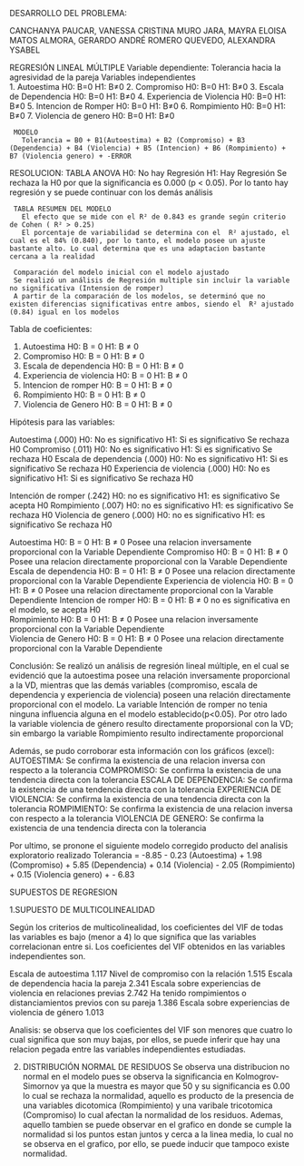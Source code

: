 DESARROLLO DEL PROBLEMA: 

CANCHANYA PAUCAR, VANESSA CRISTINA
MURO JARA, MAYRA ELOISA
MATOS ALMORA, GERARDO ANDRÉ
ROMERO QUEVEDO, ALEXANDRA YSABEL

REGRESIÓN LINEAL MÚLTIPLE
     Variable dependiente: Tolerancia hacia la agresividad de la pareja
     Variables independientes  
         1. Autoestima             		  H0: B=0       H1: B≠0
         2. Compromiso            	 	  H0: B=0       H1: B≠0
         3. Escala de Dependencia    	  H0: B=0       H1: B≠0
         4. Experiencia de Violencia  	  H0: B=0       H1: B≠0
         5. Intencion de Romper      	  H0: B=0       H1: B≠0
         6. Rompimiento              	  H0: B=0       H1: B≠0
         7. Violencia de genero     	  H0: B=0       H1: B≠0
 
     MODELO
       Tolerancia = B0 + B1(Autoestima) + B2 (Compromiso) + B3 (Dependencia) + B4 (Violencia) + B5 (Intencion) + B6 (Rompimiento) + B7 (Violencia genero) + -ERROR
   
   RESOLUCION:
     TABLA ANOVA 
       H0: No hay Regresión
       H1: Hay Regresión 
       Se rechaza la H0 por que la significancia es 0.000 (p < 0.05). Por lo tanto hay regresión y se puede continuar con los demás análisis 
       
     TABLA RESUMEN DEL MODELO
       El efecto que se mide con el R² de 0.843 es grande según criterio de Cohen ( R² > 0.25)
       El porcentaje de variabilidad se determina con el  R² ajustado, el cual es el 84% (0.840), por lo tanto, el modelo posee un ajuste bastante alto. Lo cual determina que es una adaptacion bastante cercana a la realidad 
      
     Comparación del modelo inicial con el modelo ajustado 
     Se realizó un análisis de Regresión multiple sin incluir la variable no significativa (Intension de romper)
     A partir de la comparación de los modelos, se determinó que no existen diferencias significativas entre ambos, siendo el  R² ajustado  (0.84) igual en los modelos 


Tabla de coeficientes:
 1. Autoestima                                       H0: B = 0      H1: B ≠ 0
 2. Compromiso                                       H0: B = 0      H1: B ≠ 0
 3. Escala de dependencia                            H0: B = 0      H1: B ≠ 0
 4. Experiencia de violencia                         H0: B = 0      H1: B ≠ 0
 5. Intencion de romper		                         H0: B = 0	    H1: B ≠ 0
 6. Rompimiento 			                       	 H0: B = 0  	H1: B ≠ 0
 7. Violencia de Genero 			                 H0: B = 0  	H1: B ≠ 0
  
 Hipótesis para las variables:
 
 Autoestima               (.000)      H0: No es significativo        H1: Si es significativo            Se rechaza H0
 Compromiso               (.011)      H0: No es significativo        H1: Si es significativo            Se rechaza H0
 Escala de dependencia    (.000)      H0: No es significativo        H1: Si es significativo            Se rechaza H0
 Experiencia de violencia (.000)      H0: No es significativo        H1: Si es significativo            Se rechaza H0
 
   Intención de romper  (.242)       H0: no es significativo 			H1: es significativo 		Se acepta H0 
   Rompimiento          (.007)       H0: no es significativo 			H1: es significativo 		Se rechaza H0 
   Violencia de genero  (.000)       H0: no es significativo 			H1: es significativo 		Se rechaza H0

 Autoestima                    H0: B = 0      H1: B ≠ 0   Posee una relacion inversamente proporcional con la Variable Dependiente
 Compromiso                    H0: B = 0      H1: B ≠ 0   Posee una relacion directamente proporcional con la Varable Dependiente
 Escala de dependencia         H0: B = 0      H1: B ≠ 0   Posee una relacion directamente proporcional con la Varable Dependiente
Experiencia de violencia      H0: B = 0      H1: B ≠ 0   Posee una relacion directamente proporcional con la Varable Dependiente
 Intencion de romper			H0: B = 0	H1: B ≠ 0	 no es significativa en el modelo, se acepta H0 						    
Rompimiento 		      	H0: B = 0	H1: B ≠ 0	Posee una relacion inversamente proporcional con la Variable Dependiente 						
Violencia de Genero   	H0: B = 0	H1: B ≠ 0	Posee una relacion directamente proporcional con la Varable Dependiente 	


 Conclusión: Se realizó un análisis de regresión lineal múltiple, en el cual se evidenció que la autoestima posee una relación inversamente proporcional a la VD, mientras que las demás variables (compromiso, escala de dependencia y experiencia de violencia) poseen una relación directamente proporcional con el modelo. La variable Intención de romper no tenia ninguna influencia alguna en el modelo establecido(p<0.05). Por otro lado la variable violencia de género resulto directamente proporsional con la VD; sin embargo la variable Rompimiento resulto indirectamente proporcional
 
 Además, se pudo corroborar esta información con los gráficos (excel):
                AUTOESTIMA: Se confirma la existencia de una relacion inversa con respecto a la tolerancia
                COMPROMISO: Se confirma la existencia de una tendencia directa con la tolerancia
                ESCALA DE DEPENDENCIA: Se confirma la existencia de una tendencia directa con la tolerancia
                EXPERIENCIA DE VIOLENCIA: Se confirma la existencia de una tendencia directa con la tolerancia
                ROMPIMIENTO: Se confirma la existencia de una relacion inversa con respecto a la tolerancia 
                VIOLENCIA DE GENERO: Se confirma la existencia de una tendencia directa con la tolerancia


Por ultimo, se pronone el siguiente modelo corregido producto del analisis exploratorio realizado 
        Tolerancia = -8.85 - 0.23 (Autoestima) + 1.98 (Compromiso) + 5.85 (Dependencia) + 0.14 (Violencia) - 2.05 (Rompimiento) + 0.15 (Violencia genero) + - 6.83


SUPUESTOS DE REGRESION
 
 1.SUPUESTO DE MULTICOLINEALIDAD
 
 Según los criterios de multicolinealidad, los coeficientes del VIF de todas las variables es bajo (menor a 4) lo que significa que las variables correlacionan entre si. Los coeficientes del VIF obtenidos en las variables independientes son.
 
 Escala de autoestima 1.117 
 Nivel de compromiso con la relación 1.515 
 Escala de dependencia hacia la pareja 2.341 
 Escala sobre experiencias de violencia en relaciones previas 2.742
 Ha tenido rompimientos o distanciamientos previos con su pareja 1.386
 Escala sobre experiencias de violencia de género 1.013
 
 Analisis: se observa que los coeficientes del VIF son menores que cuatro lo cual significa que son muy bajas, por ellos, se puede inferir que hay una relacion pegada entre las variables independientes estudiadas.
 
 2. DISTRIBUCIÓN NORMAL DE RESIDUOS
 Se observa una distribucion no normal en el modelo pues se observa la significancia en Kolmogrov- Simornov ya que la muestra es mayor que 50 y su significancia es 0.00 lo cual se rechaza la normalidad, aquello es producto de la presencia de una variables dicotomica (Rompimiento) y una varibale tricotomica (Compromiso) lo cual afectan la normalidad de los residuos. Ademas, aquello tambien se puede observar en el grafico en donde se cumple la normalidad si los puntos estan juntos y cerca a la linea media, lo cual no se observa en el grafico, por ello, se puede inducir que tampoco existe normalidad.
